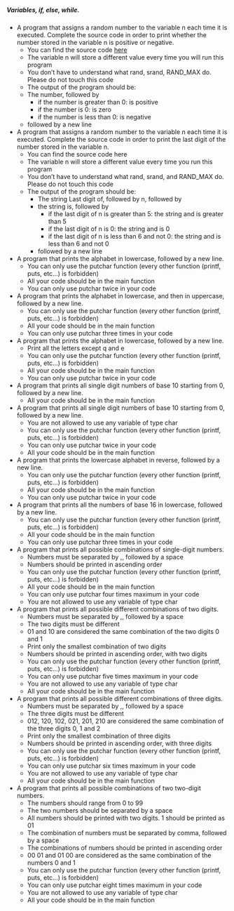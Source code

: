##### Variables, if, else, while.
- A program that assigns a random number to the variable n each time it is executed. Complete the source code in order to print whether the number stored in the variable n is positive or negative.
    - You can find the source code [here](https://github.com/holbertonschool/0x01.c/blob/master/0-positive_or_negative_c)
    - The variable n will store a different value every time you will run this program
    - You don’t have to understand what rand, srand, RAND_MAX do. Please do not touch this code
    - The output of the program should be:
    - The number, followed by
        - if the number is greater than 0: is positive
        - if the number is 0: is zero
        - if the number is less than 0: is negative
    - followed by a new line
- A program that assigns a random number to the variable n each time it is executed. Complete the source code in order to print the last digit of the number stored in the variable n.
    - You can find the source code here
    - The variable n will store a different value every time you run this program
    - You don’t have to understand what rand, srand, and RAND_MAX do. Please do not touch this code
    - The output of the program should be:
        - The string Last digit of, followed by
n, followed by
        - the string is, followed by
            - if the last digit of n is greater than 5: the string and is greater than 5
            - if the last digit of n is 0: the string and is 0
            - if the last digit of n is less than 6 and not 0: the string and is less than 6 and not 0
        - followed by a new line
- A program that prints the alphabet in lowercase, followed by a new line.
    - You can only use the putchar function (every other function (printf, puts, etc…) is forbidden)
    - All your code should be in the main function
    - You can only use putchar twice in your code
- A program that prints the alphabet in lowercase, and then in uppercase, followed by a new line.
    - You can only use the putchar function (every other function (printf, puts, etc…) is forbidden)
    - All your code should be in the main function
    - You can only use putchar three times in your code
- A program that prints the alphabet in lowercase, followed by a new line.
    - Print all the letters except q and e
    - You can only use the putchar function (every other function (printf, puts, etc…) is forbidden)
    - All your code should be in the main function
    - You can only use putchar twice in your code
- A program that prints all single digit numbers of base 10 starting from 0, followed by a new line.
    - All your code should be in the main function
- A program that prints all single digit numbers of base 10 starting from 0, followed by a new line.
    - You are not allowed to use any variable of type char
    - You can only use the putchar function (every other function (printf, puts, etc…) is forbidden)
    - You can only use putchar twice in your code
    - All your code should be in the main function
- A program that prints the lowercase alphabet in reverse, followed by a new line.
    - You can only use the putchar function (every other function (printf, puts, etc…) is forbidden)
    - All your code should be in the main function
    - You can only use putchar twice in your code
- A program that prints all the numbers of base 16 in lowercase, followed by a new line.
    - You can only use the putchar function (every other function (printf, puts, etc…) is forbidden)
    - All your code should be in the main function
    - You can only use putchar three times in your code
- A program that prints all possible combinations of single-digit numbers.
    - Numbers must be separated by ,, followed by a space
    - Numbers should be printed in ascending order
    - You can only use the putchar function (every other function (printf, puts, etc…) is forbidden)
    - All your code should be in the main function
    - You can only use putchar four times maximum in your code
    - You are not allowed to use any variable of type char
- A program that prints all possible different combinations of two digits.
    - Numbers must be separated by ,, followed by a space
    - The two digits must be different
    - 01 and 10 are considered the same combination of the two digits 0 and 1
    - Print only the smallest combination of two digits
    - Numbers should be printed in ascending order, with two digits
    - You can only use the putchar function (every other function (printf, puts, etc…) is forbidden)
    - You can only use putchar five times maximum in your code
    - You are not allowed to use any variable of type char
    - All your code should be in the main function
- A program that prints all possible different combinations of three digits.
    - Numbers must be separated by ,, followed by a space
    - The three digits must be different
    - 012, 120, 102, 021, 201, 210 are considered the same combination of the three digits 0, 1 and 2
    - Print only the smallest combination of three digits
    - Numbers should be printed in ascending order, with three digits
    - You can only use the putchar function (every other function (printf, puts, etc…) is forbidden)
    - You can only use putchar six times maximum in your code
    - You are not allowed to use any variable of type char
    - All your code should be in the main function
- A program that prints all possible combinations of two two-digit numbers.
    - The numbers should range from 0 to 99
    - The two numbers should be separated by a space
    - All numbers should be printed with two digits. 1 should be printed as 01
    - The combination of numbers must be separated by comma, followed by a space
    - The combinations of numbers should be printed in ascending order
    - 00 01 and 01 00 are considered as the same combination of the numbers 0 and 1
    - You can only use the putchar function (every other function (printf, puts, etc…) is forbidden)
    - You can only use putchar eight times maximum in your code
    - You are not allowed to use any variable of type char
    - All your code should be in the main function



